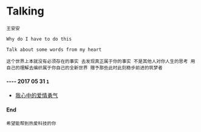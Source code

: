 # Talking

`王安安`

`Why do I have to do this`

`Talk about some words from my heart`


`这个世界上本就没有必须存在的事实 去发现真正属于你的事实 不是其他人对你人生的思考 用自己的理解去编织属于你自己的全新世界 赠予那些此时此刻稳步前进的筑梦者`

####  ---- 2017 05 31 `1`

* [我心中的爱情勇气](https://github.com/antuotuto/talking/blob/master/2017%2005/2017%2005%2031.md)


#### End

`希望能帮到热爱科技的你`
